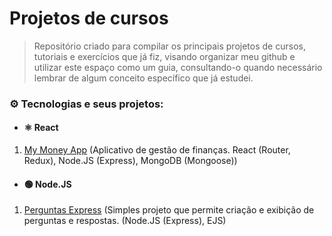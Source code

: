 # Projetos de cursos

> Repositório criado para compilar os principais projetos de cursos, tutoriais e exercícios que já fiz, visando organizar meu github e utilizar este espaço como um guia, consultando-o quando necessário lembrar de algum conceito específico que já estudei.

### ⚙️ Tecnologias e seus projetos:

- #### ⚛️ React
1. [My Money App](https://github.com/ldsmaga/projetos-cursos/tree/main/my-money-app) (Aplicativo de gestão de finanças. React (Router, Redux), Node.JS (Express), MongoDB (Mongoose))

- #### 🟢 Node.JS
1. [Perguntas Express](https://github.com/ldsmaga/projetos-cursos/tree/main/perguntas-express) (Simples projeto que permite criação e exibição de perguntas e respostas. (Node.JS (Express), EJS)
